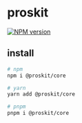 # proskit

[![NPM version](https://img.shields.io/npm/v/@proskit/core?color=a1b858&label=)](https://www.npmjs.com/package/bosch)

## install

```bash
# npm
npm i @proskit/core

# yarn
yarn add @proskit/core

# pnpm
pnpm i @proskit/core
```
